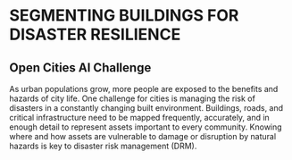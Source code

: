 # SEGMENTING BUILDINGS FOR DISASTER RESILIENCE 
## Open Cities AI Challenge
As urban populations grow, more people are exposed to the benefits and hazards of city life. One challenge for cities is managing the risk of disasters in a constantly changing built environment. Buildings, roads, and critical infrastructure need to be mapped frequently, accurately, and in enough detail to represent assets important to every community. Knowing where and how assets are vulnerable to damage or disruption by natural hazards is key to disaster risk management (DRM).
